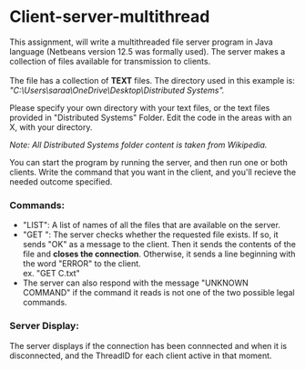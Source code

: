 # Client-server-multithread

This assignment, will write a multithreaded file server program in Java language (Netbeans version 12.5 was formally used). The server makes a collection of files available for transmission to clients.<br><br>
The file has a collection of <b>TEXT</b> files. The directory used in this example is:<br>
_"C:\\Users\\saraa\\OneDrive\\Desktop\\Distributed Systems"._
<br>
<p>Please specify your own directory with your text files, or the text files provided in "Distributed Systems" Folder. Edit the code in the areas with an X, with your directory.</p> 
<p><i>Note: All Distributed Systems folder content is taken from Wikipedia.</i></p>

You can start the program by running the server, and then run one or both clients. Write the command that you want in the client, and you'll recieve the needed outcome specified.

<h3>Commands:</h3>
<ul>
          <li>
          "LIST":
          A list of names of all the files that are available on the server.
          </li>
          <li>
          "GET <filename>":
          The server checks whether the requested file exists. If so, it sends "OK" as a message to the client. Then it sends the contents of the file and <b>closes the               connection</b>. Otherwise, it sends a line beginning with the word "ERROR" to the client.<br>
          ex. "GET C.txt"
          </li>
          <li>
          The server can also respond with the message "UNKNOWN COMMAND" if the command it reads is not one of the two possible legal commands.
          </li>
</ul>       
<h3>Server Display:</h3>
                The server displays if the connection has been connnected and when it is disconnected, and the ThreadID for each client active in that moment.
          
